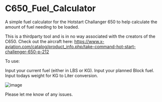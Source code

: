 # C650_Fuel_Calculator
 A simple fuel calculator for the Hotstart Challanger 650 to help calculate the amount of fuel needing to be loaded.
 
 This is a thirdparty tool and is in no way associated with the creators of the C650. Check out the aircraft here: https://www.x-aviation.com/catalog/product_info.php/take-command-hot-start-challenger-650-p-212
 
 To use: 
 
 Input your current fuel (either in LBS or KG).
 Input your planned Block fuel.
 Input todays weight for KG to Liter conversion.
 
 ![image](https://user-images.githubusercontent.com/89160322/196013891-2492aa77-b793-4e6a-9b58-9e6324a26142.png)

 Please let me know of any issues.
